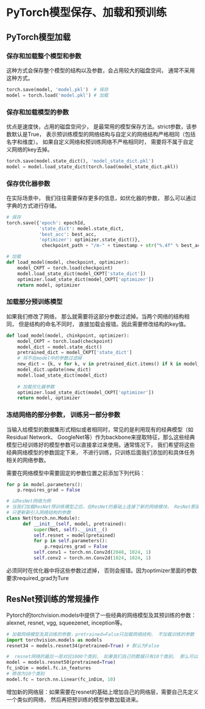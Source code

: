 # PyTorch模型保存、加载和预训练

## PyTorch模型加载

### 保存和加载整个模型和参数

这种方式会保存整个模型的结构以及参数，会占用较大的磁盘空间， 通常不采用这种方式。

```python
torch.save(model, 'model.pkl')  # 保存
model = torch.load('model.pkl') # 加载
```

### 保存和加载模型的参数 

优点是速度快，占用的磁盘空间少， 是最常用的模型保存方法。strict参数，该参数默认是True， 表示预训练模型的网络结构与自定义的网络结构严格相同（包括名字和维度）。 如果自定义网络和预训练网络不严格相同时， 需要将不属于自定义网络的key去掉。

```python
torch.save(model.state_dict(), 'model_state_dict.pkl')
model = model.load_state_dict(torch.load(model_state_dict.pkl))
```

### 保存优化器参数

在实际场景中， 我们往往需要保存更多的信息，如优化器的参数， 那么可以通过字典的方式进行存储。

```python
# 保存
torch.save({'epoch': epochId,
            'state_dict': model.state_dict,
            'best_acc': best_acc,
            'optimizer': optimizer.state_dict()}, 
             checkpoint_path + "/m-" + timestamp + str("%.4f" % best_acc) + ".pth.tar")

# 加载
def load_model(model, checkpoint, optimizer):
    model_CKPT = torch.load(checkpoint)
    model.load_state_dict(model_CKPT['state_dict'])
    optimizer.load_state_dict(model_CKPT['optimizer'])
    return model, optimizer
```

### 加载部分预训练模型

如果我们修改了网络， 那么就需要将这部分参数过滤掉。当两个网络的结构相同， 但是结构的命名不同时， 直接加载会报错。因此需要修改结构的key值。

```python
def load_model(model, chinkpoint, optimizer):
    model_CKPT = torch.load(checkpoint)
    model_dict = model.state_dict()
    pretrained_dict = model_CKPT['state_dict']
    # 将不在model中的参数过滤掉
    new_dict = {k, v for k, v in pretrained_dict.items() if k in model_dict.keys()}
    model_dict.update(new_dict)
    model.load_state_dict(model_dict)
    
    # 加载优化器参数
    optimizer.load_state_dict(model_CKPT['optimizer'])
    return model, optimizer
```

### 冻结网络的部分参数， 训练另一部分参数

当输入给模型的数据集形式相似或者相同时，常见的是利用现有的经典模型（如Residual Network、 GoogleNet等）作为backbone来提取特征，那么这些经典模型已经训练好的模型参数可以直接拿过来使用。通常情况下， 我们希望将这些经典网络模型的参数固定下来， 不进行训练，只训练后面我们添加的和具体任务相关的网络参数。

需要在网络模型中需要固定的参数位置之前添加下列代码：

```python
for p in model.parameters():
    p.requires_grad = False

# 以ResNet网络为例
# 当我们加载ResNet预训练模型之后，在ResNet的基础上连接了新的网络模块， ResNet那部分网络参数先冻结不更新
# 只更新新引入网络结构的参数
class Net(torch.nn.Module):
      def __init__(self, model, pretrained):
          super(Net, self).__init__()
          self.resnet = model(pretained)
          for p in self.parameters():
              p.requires_grad = False
          self.conv1 = torch.nn.Conv2d(2048, 1024, 1)
          self.conv2 = torch.nn.Conv2d(1024, 1024, 1)
```

必须同时在优化器中将这些参数过滤掉， 否则会报错。因为optimizer里面的参数要求required_grad为Ture

## ResNet预训练的常规操作

Pytorch的torchvision.models中提供了一些经典的网络模型及其预训练的参数：alexnet, resnet, vgg, squeezenet, inception等。

```python
# 加载网络模型及其训练的参数，pretrained=False只加载网络结构， 不加载训练的参数
import torchvision.models as models
resnet34 = models.resnet34(pretrained=True) # 默认为False

#  resnet网络的最后一层对应1000个类别， 如果我们自己的数据只有10个类别， 那么可以进行如下修改
model = models.resnet50(pretrained=True)
fc_inDim = model.fc.in_features
# 修改为10个类别
model.fc = torch.nn.Linear(fc_inDim, 10)
```

增加新的网络层：如果需要在resnet的基础上增加自己的网络层，需要自己先定义一个类似的网络， 然后再把预训练的模型参数加载进来。

